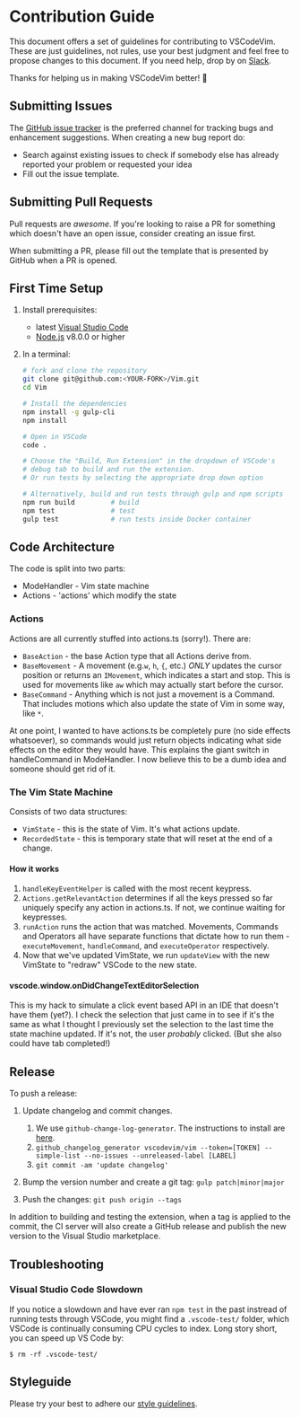 # Contribution Guide

This document offers a set of guidelines for contributing to VSCodeVim.
These are just guidelines, not rules, use your best judgment and feel free to propose changes to this document.
If you need help, drop by on [Slack](https://vscodevim-slackin.azurewebsites.net/).

Thanks for helping us in making VSCodeVim better! :clap:

## Submitting Issues

The [GitHub issue tracker](https://github.com/VSCodeVim/Vim/issues) is the preferred channel for tracking bugs and enhancement suggestions.
When creating a new bug report do:

* Search against existing issues to check if somebody else has already reported your problem or requested your idea
* Fill out the issue template.

## Submitting Pull Requests

Pull requests are *awesome*.
If you're looking to raise a PR for something which doesn't have an open issue, consider creating an issue first.

When submitting a PR, please fill out the template that is presented by GitHub when a PR is opened.

## First Time Setup

1. Install prerequisites:
   * latest [Visual Studio Code](https://code.visualstudio.com/)
   * [Node.js](https://nodejs.org/) v8.0.0 or higher
1. In a terminal:

    ```bash
    # fork and clone the repository
    git clone git@github.com:<YOUR-FORK>/Vim.git
    cd Vim

    # Install the dependencies
    npm install -g gulp-cli
    npm install

    # Open in VSCode
    code .

    # Choose the "Build, Run Extension" in the dropdown of VSCode's
    # debug tab to build and run the extension.
    # Or run tests by selecting the appropriate drop down option

    # Alternatively, build and run tests through gulp and npm scripts
    npm run build         # build
    npm test              # test
    gulp test             # run tests inside Docker container
    ```

## Code Architecture

The code is split into two parts:
* ModeHandler - Vim state machine
* Actions - 'actions' which modify the state

### Actions

Actions are all currently stuffed into actions.ts (sorry!). There are:
* `BaseAction` - the base Action type that all Actions derive from.
* `BaseMovement` - A movement (e.g.`w`, `h`, `{`, etc.) *ONLY* updates the cursor position or returns an `IMovement`, which indicates a start and stop. This is used for movements like `aw` which may actually start before the cursor.
* `BaseCommand` - Anything which is not just a movement is a Command. That includes motions which also update the state of Vim in some way, like `*`.

At one point, I wanted to have actions.ts be completely pure (no side effects whatsoever), so commands would just return objects indicating what side effects on the editor they would have. This explains the giant switch in handleCommand in ModeHandler. I now believe this to be a dumb idea and someone should get rid of it.

### The Vim State Machine

Consists of two data structures:

* `VimState` - this is the state of Vim. It's what actions update.
* `RecordedState` - this is temporary state that will reset at the end of a change.

#### How it works

1. `handleKeyEventHelper` is called with the most recent keypress.
2. `Actions.getRelevantAction` determines if all the keys pressed so far uniquely specify any action in actions.ts. If not, we continue waiting for keypresses.
3. `runAction` runs the action that was matched. Movements, Commands and Operators all have separate functions that dictate how to run them - `executeMovement`, `handleCommand`, and `executeOperator` respectively.
4. Now that we've updated VimState, we run `updateView` with the new VimState to "redraw" VSCode to the new state.

#### vscode.window.onDidChangeTextEditorSelection

This is my hack to simulate a click event based API in an IDE that doesn't have them (yet?). I check the selection that just came in to see if it's the same as what I thought I previously set the selection to the last time the state machine updated. If it's not, the user *probably* clicked. (But she also could have tab completed!)

## Release

To push a release:

1. Update changelog and commit changes.

    1. We use `github-change-log-generator`. The instructions to install are [here](https://github.com/skywinder/github-changelog-generator#installation).
    1. `github_changelog_generator vscodevim/vim --token=[TOKEN] --simple-list --no-issues --unreleased-label [LABEL]`
    1. `git commit -am 'update changelog'`

1. Bump the version number and create a git tag: `gulp patch|minor|major`
1. Push the changes: `git push origin --tags`

In addition to building and testing the extension, when a tag is applied to the commit, the CI server will also create a GitHub release and publish the new version to the Visual Studio marketplace.

## Troubleshooting

### Visual Studio Code Slowdown

If you notice a slowdown and have ever ran `npm test` in the past instread of running tests through VSCode, you might find a `.vscode-test/` folder, which VSCode is continually consuming CPU cycles to index. Long story short, you can speed up VS Code by:

`$ rm -rf .vscode-test/`

## Styleguide

Please try your best to adhere our [style guidelines](https://github.com/VSCodeVim/Vim/blob/master/STYLE.md).